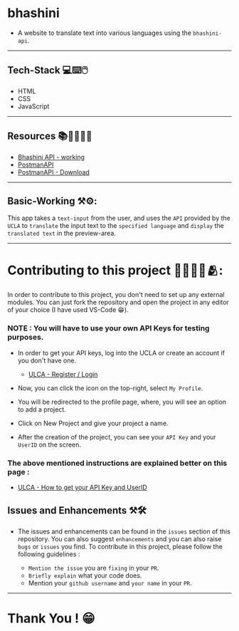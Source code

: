 # bhashini
- A website to translate text into various languages using the `bhashini-api`.


----

## Tech-Stack 💻⌨️🖱️
-   HTML
-   CSS
-   JavaScript

----

## Resources 📚📗📕📘📖
  - [Bhashini API - working](https://bhashini.gitbook.io/bhashini-apis/)
  - [PostmanAPI](https://www.postman.com/)
  - [PostmanAPI - Download](https://www.postman.com/downloads/)

----

## Basic-Working ⚒⚙:
  This app takes a `text-input` from the user, and uses the `API` provided by the `UCLA` to `translate` the input text to the `specified language` and `display` the `translated text` in the preview-area.

----

# Contributing to this project 💁💁‍♀️🤩🫂:
  In order to contribute to this project, you don't need to set up any external modules. You can just fork the repository and open the project in any editor of your choice (I have used VS-Code 😁).
  ### NOTE : You will have to use your own API Keys for testing purposes.
  - In order to get your API keys, log into the UCLA or create an account if you don't have one.
    - [ULCA - Register / Login](https://bhashini.gov.in/ulca/user/register)
  
  - Now, you can click the icon on the top-right, select `My Profile`.
  - You will be redirected to the profile page, where, you will see an option to add a project.
  - Click on New Project and give your project a name.
  - After the creation of the project, you can see your `API Key` and your `UserID` on the screen.
  
  ### The above mentioned instructions are explained better on this page :
  - [ULCA - How to get your API Key and UserID](https://bhashini.gitbook.io/bhashini-apis/pre-requisites-and-onboarding)

  ## Issues and Enhancements ⚒️🛠️
  - The issues and enhancements can be found in the `issues` section of this repository. You can also suggest `enhancements` and you can also raise `bugs` or `issues` you find.
    To contribute in this project, please follow the following guidelines :
    
      - `Mention the issue` you are `fixing` in your `PR`.
      - `Briefly explain` what your code does.
      - Mention your `github username` and `your name` in your `PR`.

-------------------

# Thank You ! 😁
